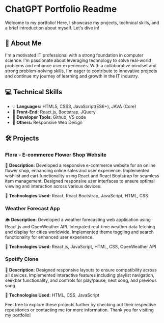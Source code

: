 # ChatGPT Portfolio Readme

Welcome to my portfolio! Here, I showcase my projects, technical skills, and a brief introduction about myself. Let's dive in!

## 🚀 About Me

I'm a motivated IT professional with a strong foundation in computer science. I'm passionate about leveraging technology to solve real-world problems and enhance user experiences. With a collaborative mindset and strong problem-solving skills, I'm eager to contribute to innovative projects and continue my journey of learning and growth in the IT industry.

## 💻 Technical Skills

- 💡 **Languages:** HTML5, CSS3, JavaScript(ES6+), JAVA (Core)
- 🎨 **Front-End:** React.js, Bootstrap, JQuery
- 🔧 **Developer Tools:** Github, VS code
- 📱 **Others:** Responsive Web Design

## 🛠️ Projects

### Flora - E-commerce Flower Shop Website

🌸 **Description:** Developed a responsive e-commerce website for an online flower shop, enhancing online sales and user experience. Implemented wishlist and cart functionality using React and React Bootstrap for seamless item management. Designed responsive user interfaces to ensure optimal viewing and interaction across various devices.

🔧 **Technologies Used:** React, React Bootstrap, JavaScript, HTML, CSS

### Weather Forecast App

🌦️ **Description:** Developed a weather forecasting web application using React.js and OpenWeather API. Integrated real-time weather data fetching and display for cities worldwide. Implemented theme toggling and search functionality for enhanced user experience.

🔧 **Technologies Used:** React.js, JavaScript, HTML, CSS, OpenWeather API

### Spotify Clone

🎵 **Description:** Designed responsive layouts to ensure compatibility across all devices. Implemented interactive features including playlist navigation, seekbar functionality, and controls for play/pause, next song, and previous song.

🔧 **Technologies Used:** HTML, CSS, JavaScript

Feel free to explore these projects further by checking out their respective repositories or contacting me for more information. Thank you for visiting my portfolio!
